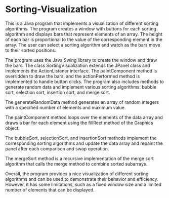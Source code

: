 # Sorting-Visualization
This is a Java program that implements a visualization of different sorting algorithms. 
The program creates a window with buttons for each sorting algorithm and displays bars that represent elements of an array. The height of each bar is proportional to the value of the corresponding element in the array. The user can select a sorting algorithm and watch as the bars move to their sorted positions.

The program uses the Java Swing library to create the window and draw the bars. The class SortingVisualization extends the JPanel class and implements the ActionListener interface. The paintComponent method is overridden to draw the bars, and the actionPerformed method is implemented to handle button clicks. The program also includes methods to generate random data and implement various sorting algorithms: bubble sort, selection sort, insertion sort, and merge sort.

The generateRandomData method generates an array of random integers with a specified number of elements and maximum value.

The paintComponent method loops over the elements of the data array and draws a bar for each element using the fillRect method of the Graphics object.

The bubbleSort, selectionSort, and insertionSort methods implement the corresponding sorting algorithms and update the data array and repaint the panel after each comparison and swap operation.

The mergeSort method is a recursive implementation of the merge sort algorithm that calls the merge method to combine sorted subarrays.

Overall, the program provides a nice visualization of different sorting algorithms and can be used to demonstrate their behavior and efficiency. However, it has some limitations, such as a fixed window size and a limited number of elements that can be displayed. 
